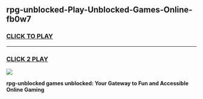 
## rpg-unblocked-Play-Unblocked-Games-Online-fb0w7
<h3>
<a href="https://premium76.site?title=rpg-unblocked&ref=25A">CLICK TO PLAY</a></h3>
<hr>

<h3>
<a href="https://premium76.site?title=rpg-unblocked&ref=25A">CLICK 2 PLAY</a>
  
</h3>

<a href="https://premium76.site?title=rpg-unblocked&ref=25A"><img src="https://clearcache.store/games.png"></a>


**rpg-unblocked games unblocked: Your Gateway to Fun and Accessible Online Gaming**
